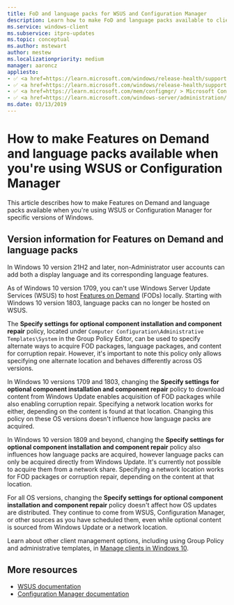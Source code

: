 ```yaml
---
title: FoD and language packs for WSUS and Configuration Manager
description: Learn how to make FoD and language packs available to clients when you're using WSUS or Configuration Manager.
ms.service: windows-client
ms.subservice: itpro-updates
ms.topic: conceptual
ms.author: mstewart
author: mestew
ms.localizationpriority: medium
manager: aaroncz
appliesto: 
- ✅ <a href=https://learn.microsoft.com/windows/release-health/supported-versions-windows-client target=_blank>Windows 11</a>
- ✅ <a href=https://learn.microsoft.com/windows/release-health/supported-versions-windows-client target=_blank>Windows 10</a>
- ✅ <a href=https://learn.microsoft.com/mem/configmgr/ > Microsoft Configuration Manager</a>
- ✅ <a href=https://learn.microsoft.com/windows-server/administration/windows-server-update-services/get-started/windows-server-update-services-wsus > WSUS </a>
ms.date: 03/13/2019
---
```


# How to make Features on Demand and language packs available when you're using WSUS or Configuration Manager

This article describes how to make Features on Demand and language packs available when you're using WSUS or Configuration Manager for specific versions of Windows.

## Version information for Features on Demand and language packs

In Windows 10 version 21H2 and later, non-Administrator user accounts can add both a display language and its corresponding language features.

As of Windows 10 version 1709, you can't use Windows Server Update Services (WSUS) to host [Features on Demand](/windows-hardware/manufacture/desktop/features-on-demand-v2--capabilities) (FODs) locally. Starting with Windows 10 version 1803, language packs can no longer be hosted on WSUS.

The **Specify settings for optional component installation and component repair** policy, located under `Computer Configuration\Administrative Templates\System` in the Group Policy Editor, can be used to specify alternate ways to acquire FOD packages, language packages, and content for corruption repair. However, it's important to note this policy only allows specifying one alternate location and behaves differently across OS versions.

In Windows 10 versions 1709 and 1803, changing the **Specify settings for optional component installation and component repair** policy to download content from Windows Update enables acquisition of FOD packages while also enabling corruption repair. Specifying a network location works for either, depending on the content is found at that location.  Changing this policy on these OS versions doesn't influence how language packs are acquired.

In Windows 10 version 1809 and beyond, changing the **Specify settings for optional component installation and component repair** policy also influences how language packs are acquired, however language packs can only be acquired directly from Windows Update. It's currently not possible to acquire them from a network share. Specifying a network location works for FOD packages or corruption repair, depending on the content at that location.

For all OS versions, changing the **Specify settings for optional component installation and component repair** policy doesn't affect how OS updates are distributed. They continue to come from WSUS, Configuration Manager, or other sources as you have scheduled them, even while optional content is sourced from Windows Update or a network location.

Learn about other client management options, including using Group Policy and administrative templates, in [Manage clients in Windows 10](/windows/client-management/).

## More resources

- [WSUS documentation](/windows-server/administration/windows-server-update-services/get-started/windows-server-update-services-wsus)
- [Configuration Manager documentation](/mem/configmgr/)
